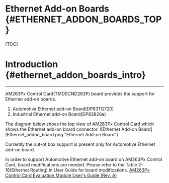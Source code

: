 Ethernet Add-on Boards {#ETHERNET_ADDON_BOARDS_TOP}
======================

[TOC]

# Introduction {#ethernet_addon_boards_intro}
- - - - - - - - - - - - - - - - - - - - - - - - - - - - - - - - - - - - - - - -

AM263Px Control Card(TMDSCND263P) board provides the support for Ethernet add-on boards.
1. Automotive Ethernet add-on Board(DP83TG720)
2. Industrial Ethernet add-on Board(DP83826e)

The diagram below shoes the top view of AM263Px Control Card which shows the Ethernet add-on board connector.
![Ethernet Add-on Board]
 (Ethernet_addon_board.png "Ethernet Add-on Board")
 
Currently the out-of box support is present only for Automotive Ethernet add-on board.

In order to support Automotive Ethernet add-on board on AM263Px Control Card, board modifications are needed.
Please refer to the Table 2-16(Ethernet Routing) in User Guide for board modifications.
<a href="https://www.ti.com/lit/ug/spruj86a/spruj86a.pdf">AM263Px Control Card Evaluation Module User's Guide (Rev. A)</a>

